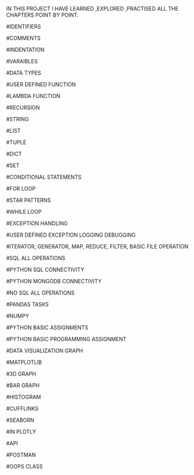 IN THIS PROJECT I HAVE LEARNED ,EXPLORED ,PRACTISED ALL THE CHAPTERS POINT BY POINT. 

#IDENTIFIERS

#COMMENTS

#INDENTATION

#VARAIBLES

#DATA TYPES

#USER DEFINED FUNCTION

#LAMBDA FUNCTION 

#RECURSION

#STRING

#LIST

#TUPLE

#DICT

#SET

#CONDITIONAL STATEMENTS

#FOR LOOP

#STAR PATTERNS

#WHILE LOOP

#EXCEPTION HANDLING

#USER DEFINED EXCEPTION LOGGING DEBUGGING

#ITERATOR, GENERATOR, MAP, REDUCE, FILTER, BASIC FILE OPERATION

#SQL ALL OPERATIONS

#PYTHON SQL CONNECTIVITY

#PYTHON MONGODB CONNECTIVITY

#NO SQL ALL OPERATIONS

#PANDAS TASKS

#NUMPY

#PYTHON BASIC ASSIGNMENTS

#PYTHON BASIC PROGRAMMING ASSIGNMENT

#DATA VISUALIZATION GRAPH

#MATPLOTLIB

#3D GRAPH

#BAR GRAPH

#HISTOGRAM

#CUFFLINKS

#SEABORN

#IN PLOTLY

#API

#POSTMAN

#OOPS CLASS
